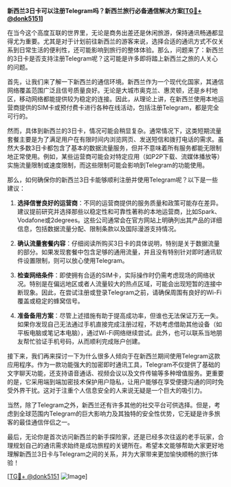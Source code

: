 **新西兰3日卡可以注册Telegram吗？新西兰旅行必备通信解决方案[[TG💪+ @donk5151](https://t.me/s/donk5151)]**

在当今这个高度互联的世界里，无论是商务出差还是休闲旅游，保持通讯畅通都显得尤为重要。尤其是对于计划前往新西兰的游客来说，选择合适的通讯方式不仅关系到日常生活的便利性，还可能影响到旅行的整体体验。那么，问题来了：新西兰的3日卡是否支持注册Telegram呢？这可能是许多即将踏上新西兰之旅的人关心的问题。

首先，让我们来了解一下新西兰的通信环境。新西兰作为一个现代化国家，其通信网络覆盖范围广泛且信号质量良好。无论是大城市奥克兰、惠灵顿，还是乡村地区，移动网络都能提供较为稳定的连接。因此，从理论上讲，在新西兰使用本地运营商提供的SIM卡或预付费卡进行各种在线活动，包括注册Telegram，都是完全可行的。

然而，具体到新西兰的3日卡，情况可能会稍显复杂。通常情况下，这类短期流量套餐主要是为了满足用户在有限时间内浏览网页、发送短信和拨打电话的需求。虽然大多数3日卡都包含了基本的数据流量服务，但并不意味着所有服务都能无限制地正常使用。例如，某些运营商可能会对特定应用（如P2P下载、流媒体播放等）实施流量限制或速度限制，而这些限制可能会影响到Telegram的功能使用。

那么，如何确保你的新西兰3日卡能够顺利注册并使用Telegram呢？以下是一些建议：

1. **选择信誉良好的运营商**：不同的运营商提供的服务质量和政策可能存在差异。建议提前研究并选择那些以稳定性和可靠性著称的本地运营商，比如Spark、Vodafone或2degrees。这些公司通常会在官方网站上明确列出其产品的详细信息，包括数据流量分配、限制条款以及国际漫游支持情况。

2. **确认流量套餐内容**：仔细阅读所购买3日卡的具体说明，特别是关于数据流量的部分。如果发现套餐中包含足够的通用流量，并且没有特别针对即时通讯软件设置限制，则可以放心使用Telegram。

3. **检查网络条件**：即使拥有合适的SIM卡，实际操作时仍需考虑现场的网络状况。特别是在偏远地区或者人流量较大的热点区域，可能会出现短暂的连接中断现象。因此，在尝试注册或登录Telegram之前，请确保周围有良好的Wi-Fi覆盖或稳定的蜂窝信号。

4. **准备备用方案**：尽管上述措施有助于提高成功率，但谁也无法保证万无一失。如果你发现自己无法通过手机直接完成注册过程，不妨考虑借助其他设备（如平板电脑或笔记本电脑），通过Wi-Fi网络继续尝试。此外，也可以联系当地朋友帮忙验证手机号码，从而顺利完成账户创建。

接下来，我们再来探讨一下为什么很多人倾向于在新西兰期间使用Telegram这款应用程序。作为一款功能强大的加密即时通讯工具，Telegram不仅提供了基础的文字聊天功能，还支持语音通话、视频会议以及文件传输等多种增值服务。更重要的是，它采用端到端加密技术保护用户隐私，让用户能够在享受便捷沟通的同时免受外界干扰。这对于注重个人信息安全的人来说无疑是一个巨大的吸引力。

当然，除了Telegram之外，新西兰还有许多其他的社交平台可供选择。但是，考虑到全球范围内Telegram的巨大影响力及其独特的安全性优势，它无疑是许多旅客的最佳通信伴侣之一。

最后，无论你是首次访问新西兰的新手探险家，还是已经多次往返的老手玩家，合理规划自己的通讯需求始终是成功旅程的关键所在。希望本文能够帮助大家更好地理解新西兰3日卡与Telegram之间的关系，并为大家带来更加愉快顺畅的旅行体验！

[[TG💪+ @donk5151](https://t.me/s/donk5151) ![Image](https://i.postimg.cc/rwNCRYN7/Snipaste-2025-04-30-17-27-05.png)]